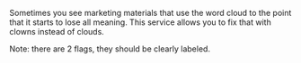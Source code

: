 Sometimes you see marketing materials that use the word cloud to the point that
it starts to lose all meaning.  This service allows you to fix that with clowns
instead of clouds.

Note: there are 2 flags, they should be clearly labeled.
